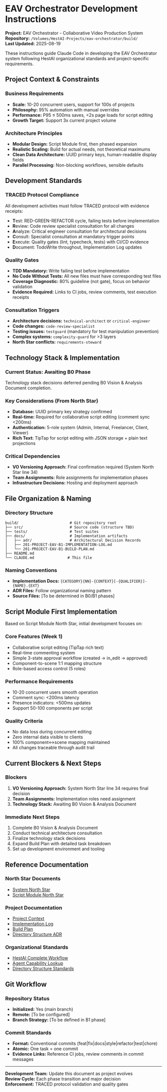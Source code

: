 # EAV Orchestrator Development Instructions

**Project:** EAV Orchestrator - Collaborative Video Production System  
**Repository:** `/Volumes/HestAI-Projects/eav-orchestrator/build/`  
**Last Updated:** 2025-08-19

These instructions guide Claude Code in developing the EAV Orchestrator system following HestAI organizational standards and project-specific requirements.

## Project Context & Constraints

### Business Requirements
- **Scale:** 10-20 concurrent users, support for 100s of projects
- **Philosophy:** 95% automation with manual overrides
- **Performance:** P95 ≤ 500ms saves, <2s page loads for script editing
- **Growth Target:** Support 3x current project volume

### Architecture Principles
- **Modular Design:** Script Module first, then phased expansion
- **Realistic Scaling:** Build for actual needs, not theoretical maximums
- **Clean Data Architecture:** UUID primary keys, human-readable display fields
- **Parallel Processing:** Non-blocking workflows, sensible defaults

## Development Standards

### TRACED Protocol Compliance
All development activities must follow TRACED protocol with evidence receipts:

- **T**est: RED-GREEN-REFACTOR cycle, failing tests before implementation
- **R**eview: Code review specialist consultation for all changes
- **A**nalyze: Critical engineer consultation for architectural decisions
- **C**onsult: Specialist consultation at mandatory trigger points
- **E**xecute: Quality gates (lint, typecheck, tests) with CI/CD evidence
- **D**ocument: TodoWrite throughout, Implementation Log updates

### Quality Gates
- **TDD Mandatory:** Write failing test before implementation
- **No Code Without Tests:** All new files must have corresponding test files
- **Coverage Diagnostic:** 80% guideline (not gate), focus on behavior validation
- **Evidence Required:** Links to CI jobs, review comments, test execution receipts

### Consultation Triggers
- **Architecture decisions:** `technical-architect` or `critical-engineer`
- **Code changes:** `code-review-specialist`
- **Testing issues:** `testguard` (mandatory for test manipulation prevention)
- **Complex systems:** `complexity-guard` for >3 layers
- **North Star conflicts:** `requirements-steward`

## Technology Stack & Implementation

### Current Status: Awaiting B0 Phase
Technology stack decisions deferred pending B0 Vision & Analysis Document completion.

### Key Considerations (From North Star)
- **Database:** UUID primary key strategy confirmed
- **Real-time:** Required for collaborative script editing (comment sync <200ms)
- **Authentication:** 5-role system (Admin, Internal, Freelancer, Client, Viewer)
- **Rich Text:** TipTap for script editing with JSON storage + plain text projections

### Critical Dependencies
- **VO Versioning Approach:** Final confirmation required (System North Star line 34)
- **Team Assignments:** Role assignments for implementation phases
- **Infrastructure Decisions:** Hosting and deployment approach

## File Organization & Naming

### Directory Structure
```
build/                       # Git repository root
├── src/                     # Source code (structure TBD)
├── tests/                   # Test suites
├── docs/                    # Implementation artifacts
│   ├── adr/                 # Architectural Decision Records
│   ├── 201-PROJECT-EAV-B1-IMPLEMENTATION-LOG.md
│   └── 201-PROJECT-EAV-B1-BUILD-PLAN.md
├── README.md
└── CLAUDE.md               # This file
```

### Naming Conventions
- **Implementation Docs:** `{CATEGORY}{NN}-{CONTEXT}[-{QUALIFIER}]-{NAME}.{EXT}`
- **ADR Files:** Follow organizational naming pattern
- **Source Files:** [To be determined in B0/B1 phases]

## Script Module First Implementation

Based on Script Module North Star, initial development focuses on:

### Core Features (Week 1)
- Collaborative script editing (TipTap rich text)
- Real-time commenting system
- Simple 3-state approval workflow (created → in_edit → approved)
- Component-to-scene 1:1 mapping structure
- Role-based access control (5 roles)

### Performance Requirements
- 10-20 concurrent users smooth operation
- Comment sync: <200ms latency
- Presence indicators: <500ms updates
- Support 50-100 components per script

### Quality Criteria
- No data loss during concurrent editing
- Zero internal data visible to clients
- 100% component↔scene mapping maintained
- All changes traceable through audit trail

## Current Blockers & Next Steps

### Blockers
1. **VO Versioning Approach:** System North Star line 34 requires final decision
2. **Team Assignments:** Implementation roles need assignment
3. **Technology Stack:** Awaiting B0 Vision & Analysis Document

### Immediate Next Steps
1. Complete B0 Vision & Analysis Document
2. Conduct technical architecture consultation
3. Finalize technology stack decisions
4. Expand Build Plan with detailed task breakdown
5. Set up development environment and tooling

## Reference Documentation

### North Star Documents
- [System North Star](/Volumes/HestAI/builds/eav-orchestrator/system/docs/000-EAV_SYSTEM-D1-NORTH_STAR.md)
- [Script Module North Star](/Volumes/HestAI/builds/eav-orchestrator/modules/script-module/docs/000-EAV_SCRIPT-D1-NORTH_STAR.md)

### Project Documentation
- [Project Context](../docs/201-PROJECT-EAV-D1-CONTEXT.md)
- [Implementation Log](./docs/201-PROJECT-EAV-B1-IMPLEMENTATION-LOG.md)
- [Build Plan](./docs/201-PROJECT-EAV-B1-BUILD-PLAN.md)
- [Directory Structure ADR](./docs/adr/101-SYSTEM-DIRECTORY-STRUCTURE.md)

### Organizational Standards
- [HestAI Complete Workflow](/Volumes/HestAI/docs/HESTAI_COMPLETE_WORKFLOW.md)
- [Agent Capability Lookup](/Volumes/HestAI/docs/guides/AGENT_CAPABILITY_LOOKUP.oct.md)
- [Directory Structure Standards](/Volumes/HestAI-New/docs/workflow/005-WORKFLOW-DIRECTORY-STRUCTURE.md)

## Git Workflow

### Repository Status
- **Initialized:** Yes (main branch)
- **Remote:** [To be configured]
- **Branch Strategy:** [To be defined in B1 phase]

### Commit Standards
- **Format:** Conventional commits (feat|fix|docs|style|refactor|test|chore)
- **Atomic:** One task = one commit
- **Evidence Links:** Reference CI jobs, review comments in commit messages

---

**Development Team:** Update this document as project evolves  
**Review Cycle:** Each phase transition and major decision  
**Enforcement:** TRACED protocol validation and quality gates